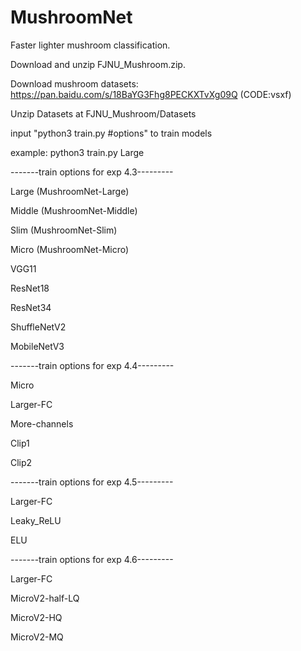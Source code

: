 # MushroomNet
Faster lighter mushroom classification.

Download and unzip FJNU_Mushroom.zip.

Download mushroom datasets: https://pan.baidu.com/s/18BaYG3Fhg8PECKXTvXg09Q (CODE:vsxf)

Unzip Datasets at FJNU_Mushroom/Datasets

input "python3 train.py #options" to train models

example: python3 train.py Large



-------train options for exp 4.3---------

Large (MushroomNet-Large)

Middle (MushroomNet-Middle)

Slim (MushroomNet-Slim)

Micro (MushroomNet-Micro)

VGG11

ResNet18

ResNet34

ShuffleNetV2

MobileNetV3



-------train options for exp 4.4---------

Micro

Larger-FC

More-channels

Clip1

Clip2



-------train options for exp 4.5---------

Larger-FC

Leaky_ReLU

ELU



-------train options for exp 4.6---------

Larger-FC

MicroV2-half-LQ

MicroV2-HQ

MicroV2-MQ

